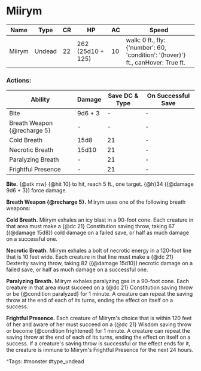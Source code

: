 # Miirym

| Name | Type | CR | HP | AC | Speed |
|------|------|----|----|----|-------|
| Miirym | Undead | 22 | 262 (25d10 + 125) | 10 | walk: 0 ft., fly: {'number': 60, 'condition': '(hover)'} ft., canHover: True ft. |

### Actions:

| Ability | Damage | Save DC & Type | On Successful Save |
|---------|--------|----------------|--------------------|
| Bite | 9d6 + 3 | - | - |
| Breath Weapon {@recharge 5} | - | - | - |
| Cold Breath | 15d8 | 21 | - |
| Necrotic Breath | 15d10 | 21 | - |
| Paralyzing Breath | - | 21 | - |
| Frightful Presence | - | 21 | - |


**Bite.** {@atk mw} {@hit 10} to hit, reach 5 ft., one target. {@h}34 ({@damage 9d6 + 3}) force damage.

**Breath Weapon {@recharge 5}.** Miirym uses one of the following breath weapons:

**Cold Breath.** Miirym exhales an icy blast in a 90-foot cone. Each creature in that area must make a {@dc 21} Constitution saving throw, taking 67 ({@damage 15d8}) cold damage on a failed save, or half as much damage on a successful one.

**Necrotic Breath.** Miirym exhales a bolt of necrotic energy in a 120-foot line that is 10 feet wide. Each creature in that line must make a {@dc 21} Dexterity saving throw, taking 82 ({@damage 15d10}) necrotic damage on a failed save, or half as much damage on a successful one.

**Paralyzing Breath.** Miirym exhales paralyzing gas in a 90-foot cone. Each creature in that area must succeed on a {@dc 21} Constitution saving throw or be {@condition paralyzed} for 1 minute. A creature can repeat the saving throw at the end of each of its turns, ending the effect on itself on a success.

**Frightful Presence.** Each creature of Miirym's choice that is within 120 feet of her and aware of her must succeed on a {@dc 21} Wisdom saving throw or become {@condition frightened} for 1 minute. A creature can repeat the saving throw at the end of each of its turns, ending the effect on itself on a success. If a creature's saving throw is successful or the effect ends for it, the creature is immune to Miirym's Frightful Presence for the next 24 hours.

^Tags: #monster #type_undead